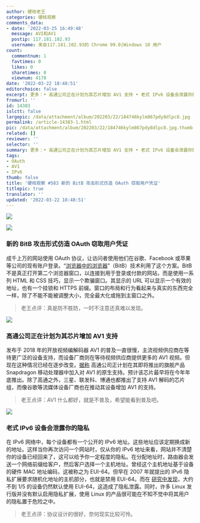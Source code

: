```yaml
---
author: 硬核老王
categories: 硬核观察
comments_data:
- date: '2022-03-25 16:49:48'
  message: AVI和AV1
  postip: 117.181.102.93
  username: 来自117.181.102.93的 Chrome 99.0|Windows 10 用户
count:
  commentnum: 1
  favtimes: 0
  likes: 0
  sharetimes: 0
  viewnum: 4178
date: '2022-03-22 18:48:51'
editorchoice: false
excerpt: 更多：• 高通公司正在计划为其芯片增加 AV1 支持 • 老式 IPv6 设备会泄露你的隐私
fromurl: ''
id: 14383
islctt: false
largepic: /data/attachment/album/202203/22/184746kylm867pdy8dlpc8.jpg
permalink: /article-14383-1.html
pic: /data/attachment/album/202203/22/184746kylm867pdy8dlpc8.jpg.thumb.jpg
related: []
reviewer: ''
selector: ''
summary: 更多：• 高通公司正在计划为其芯片增加 AV1 支持 • 老式 IPv6 设备会泄露你的隐私
tags:
- OAuth
- AV1
- IPv6
thumb: false
title: '硬核观察 #583 新的 BitB 攻击形式仿造 OAuth 窃取用户凭证'
titlepic: true
translator: ''
updated: '2022-03-22 18:48:51'
---
```


![](/data/attachment/album/202203/22/184746kylm867pdy8dlpc8.jpg)


![](/data/attachment/album/202203/22/184754dhn0llxs08onllsx.jpg)


### 新的 BitB 攻击形式仿造 OAuth 窃取用户凭证


成千上万的网站使用 OAuth 协议，让访问者使用他们在谷歌、Facebook 或苹果等公司的现有账户登录。“[浏览器中的浏览器](https://arstechnica.com/information-technology/2022/03/behold-a-password-phishing-site-that-can-trick-even-savvy-users/)”（BitB）技术利用了这个方案。BitB 不是真正打开第二个浏览器窗口，以连接到用于登录或付款的网站，而是使用一系列 HTML 和 CSS 技巧，显示一个欺骗窗口。其显示的 URL 可以显示一个有效的地址，也有一个挂锁和 HTTPS 前缀。窗口的布局和行为看起来与真实的东西完全一样，除了不能不能被调整大小，完全最大化或拖到主窗口之外。



> 
> 老王点评：真是防不胜防，一时不注意还真难以发现。
> 
> 
> 


![](/data/attachment/album/202203/22/184806uq85iq2oocqojqzc.jpg)


### 高通公司正在计划为其芯片增加 AV1 支持


发布于 2018 年的开放视频编解码器 AV1 的普及一直很慢，主流视频供应商在等待更广泛的设备支持，而设备厂商则在等待视频供应商提供更多的 AV1 视频。但现在这种情况已经在逐步改变。[据称](https://www.protocol.com/newsletters/entertainment/av1-open-video-codec) 高通公司正计划在其即将推出的旗舰产品 Snapdragon 移动处理器中加入对 AV1 的原生支持。预计该芯片最早将在今年年底推出。除了高通之外，三星、联发科、博通也都推出了支持 AV1 解码的芯片组，而像谷歌等流媒体设备厂商也在推动其设备增加 AV1 的支持。



> 
> 老王点评：AV1 什么都好，就是不普及，希望能看到普及吧。
> 
> 
> 


![](/data/attachment/album/202203/22/184822zc7dzqb7fddga2do.jpg)


### 老式 IPv6 设备会泄露你的隐私


在 IPv6 网络中，每个设备都有一个公开的 IPv6 地址。这些地址应该定期换成新的地址。这样当你再次访问一个网站时，仅从你的 IPv6 地址来看，网站并不清楚你的设备已经回来了，这可以给予你一定程度的隐私。在分配地址时，路由器会发送一个网络前缀给客户，然后客户选择一个主机地址。曾经这个主机地址基于设备的硬件 MAC 地址编码，这被称之为 EUI-64。但早在 2007 年就提出的 IPv6 隐私扩展要求随机化地址的主机部分，也就是禁用 EUI-64。而在 [研究中发现](https://www.theregister.com/2022/03/22/legacy_ipv6_addressing_standard_enables/)，大约不到 1/5 的设备仍然默认使用 EUI-64，这造成了隐私泄露。同时，许多 Linux 发行版并没有默认启用隐私扩展，使用 Linux 的产品很可能在不知不觉中将其用户的隐私置于危险之中。



> 
> 老王点评：协议设计的很好，奈何现实比较可怜。
> 
> 
>